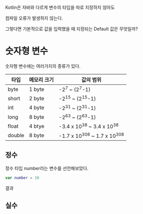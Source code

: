 
Kotlin은 자바와 다르게 변수의 타입을 따로 지정하지 않아도

컴파일 오류가 발생하지 않는다.

그렇다면 기본적으로 값을 입력했을 때 지정되는 Default 값은 무엇일까?

# 숫자형 변수

숫자형 변수에는 여러가지의 종류가 있다.

|타입|메모리 크기|값의 범위|
|-----|-----|-----|
|byte|1 byte|-2<sup>7</sup> ~ (2<sup>7</sup>-1)|
|short|2 byte|-2<sup>15</sup> ~ (2<sup>15</sup>-1)|
|int|4 byte|-2<sup>31</sup> ~ (2<sup>31</sup>-1)|
|long|8 byte|-2<sup>63</sup> ~ (2<sup>63</sup>-1)|
|float|4 btye|-3.4 x 10<sup>38</sup> ~ 3.4 x 10<sup>38</sup>|
|double|8 byte|-1.7 x 10<sup>308</sup> ~ 1.7 x 10<sup>308</sup>|

## 정수

정수 타입 number라는 변수를 선언해보았다.

```kotlin
var number = 10
```

결과



## 실수